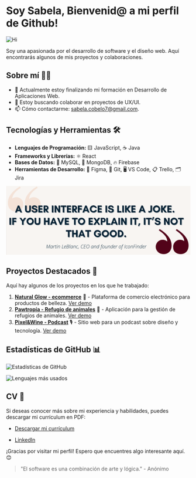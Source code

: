 # Soy Sabela, Bienvenid@ a mi perfil de Github!
![Hi](https://media4.giphy.com/media/v1.Y2lkPTc5MGI3NjExNzNnbXV1OWlmcmZpMnBvZTA1cWo2dDhmbTZnNmpwMnpmbWg2MTM2eiZlcD12MV9pbnRlcm5hbF9naWZfYnlfaWQmY3Q9Zw/bcKmIWkUMCjVm/giphy.gif)

Soy una apasionada por el desarrollo de software y el diseño web. 
Aquí encontrarás algunos de mis proyectos y colaboraciones.

## Sobre mí 🧑‍💻

- 🔭 Actualmente estoy finalizando mi formación en Desarrollo de Aplicaciones Web.
- 👯 Estoy buscando colaborar en proyectos de UX/UI.
- 📫 Cómo contactarme: [sabela.cobelo7@gmail.com](mailto:sabela.cobelo7@gmail.com).

## Tecnologías y Herramientas 🛠️

- **Lenguajes de Programación:** 🟨 JavaScript, ☕ Java
- **Frameworks y Librerías:** ⚛️ React
- **Bases de Datos:** 🐬 MySQL, 🍃 MongoDB, 🔥 Firebase
- **Herramientas de Desarrollo:** 🎨 Figma, 🐙 Git, 🖥️ VS Code, 📋 Trello, 🗂️ Jira
  
![](quote.png)

## Proyectos Destacados 🚀

Aquí hay algunos de los proyectos en los que he trabajado:

1. **[Natural Glow - ecommerce](https://github.com/SabelaCobelo/Natural_Glow.git)** 🛒 - Plataforma de comercio electrónico para productos de belleza. [Ver demo](https://naturalglow-demo.com)
2. **[Pawtropía - Refugio de animales](https://github.com/SabelaCobelo/PawTopia.git)** 🐾 - Aplicación para la gestión de refugios de animales. [Ver demo](https://pawtopia-demo.com)
3. **[Pixel&Wine - Podcast](https://github.com/SabelaCobelo/Podcast.git)** 🎙️ - Sitio web para un podcast sobre diseño y tecnología. [Ver demo](https://pixelwine-demo.com)

## Estadísticas de GitHub 📊

![Estadísticas de GitHub](https://github-readme-stats.vercel.app/api?username=SabelaCobelo&show_icons=true&theme=radical)

![Lenguajes más usados](https://github-readme-stats.vercel.app/api/top-langs/?username=SabelaCobelo&layout=compact&theme=radical)

## CV 📄

Si deseas conocer más sobre mi experiencia y habilidades, puedes descargar mi currículum en PDF:

- [Descargar mi currículum](CV.pdf)


- [LinkedIn](https://www.linkedin.com/in/sabelacl/)

¡Gracias por visitar mi perfil! Espero que encuentres algo interesante aquí. 😊

> "El software es una combinación de arte y lógica." - Anónimo
